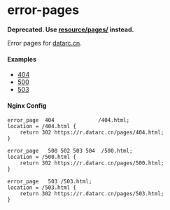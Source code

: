 # error-pages
**Deprecated. Use [resource/pages/](https://github.com/arcticdata/resource/tree/master/resource/pages) instead.**

Error pages for [datarc.cn](https://datarc.cn).

#### Examples
* [404](https://r.datarc.cn/pages/404.html)
* [500](https://r.datarc.cn/pages/500.html)
* [503](https://r.datarc.cn/pages/503.html)

#### Nginx Config
```
error_page  404              /404.html;
location = /404.html {
    return 302 https://r.datarc.cn/pages/404.html;
}

error_page   500 502 503 504  /500.html;
location = /500.html {
    return 302 https://r.datarc.cn/pages/500.html;
}

error_page   503 /503.html;
location = /503.html {
    return 302 https://r.datarc.cn/pages/503.html;
}
```
